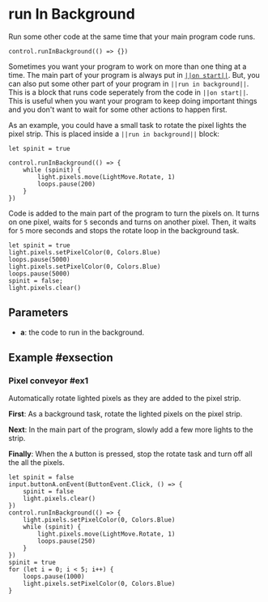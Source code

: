 # run In Background

Run some other code at the same time that your main program code runs.

```sig
control.runInBackground(() => {})
```

Sometimes you want your program to work on more than one thing at a time. The main part of your program is
always put in [``||on start||``](/blocks/on-start). But, you can also put some other part of your
program in ``||run in background||``. This is a block that runs code seperately from the code
in ``||on start||``. This is useful when you want your program to keep doing important things
and you don't want to wait for some other actions to happen first.

As an example, you could have a small task to rotate the pixel lights the pixel strip. This is
placed inside a ``||run in background||`` block:

```blocks
let spinit = true

control.runInBackground(() => {
    while (spinit) {
        light.pixels.move(LightMove.Rotate, 1)
        loops.pause(200)
    }
})
```
Code is added to the main part of the program to turn the pixels on. It turns on one pixel, waits
for `5` seconds and turns on another pixel. Then, it waits for `5` more seconds and stops the rotate
loop in the background task.

```blocks
let spinit = true
light.pixels.setPixelColor(0, Colors.Blue)
loops.pause(5000)
light.pixels.setPixelColor(0, Colors.Blue)
loops.pause(5000)
spinit = false;
light.pixels.clear()
```

## Parameters

* **a**: the code to run in the background.

## Example #exsection

### Pixel conveyor #ex1

Automatically rotate lighted pixels as they are added to the pixel strip.

**First**: As a background task, rotate the lighted pixels on the pixel strip.

**Next**: In the main part of the program, slowly add a few more lights to the strip.

**Finally**: When the `A` button is pressed, stop the rotate task and turn off all the all the pixels.

```blocks
let spinit = false
input.buttonA.onEvent(ButtonEvent.Click, () => {
    spinit = false
    light.pixels.clear()
})
control.runInBackground(() => {
    light.pixels.setPixelColor(0, Colors.Blue)
    while (spinit) {
        light.pixels.move(LightMove.Rotate, 1)
        loops.pause(250)
    }
})
spinit = true
for (let i = 0; i < 5; i++) {
    loops.pause(1000)
    light.pixels.setPixelColor(0, Colors.Blue)
}
```